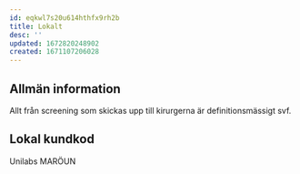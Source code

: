 ```yaml
---
id: eqkwl7s20u614hthfx9rh2b
title: Lokalt
desc: ''
updated: 1672820248902
created: 1671107206028
---
```


## Allmän information

Allt från screening som skickas upp till kirurgerna är definitionsmässigt svf.

## Lokal kundkod

Unilabs
MARÖUN


